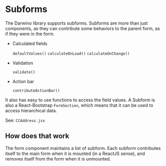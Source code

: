 # Subforms

The Darwino library supports subforms. Subforms are more than just components, as they can contribute some behaviors to the parent form, as if they were in the form.

- Calculated fields

    `defaultValues()`
    `calculateOnLoad()`
    `calculateOnChange()`
- Validation

    `validate()`
- Action bar

    `contributeActionBar()`

It also has easy to use functions to access the field values.
A Subform is also a React-Bootstrap `FormSection`, which means that it can be used to access hierarchical data.

See: `CCAddress.jsx`

## How does that work
The form component maintains a list of subform. Each subform contributes itself to the main form when it is mounted (in a ReactJS sense), and removes itself from the form when it is unmounted.
